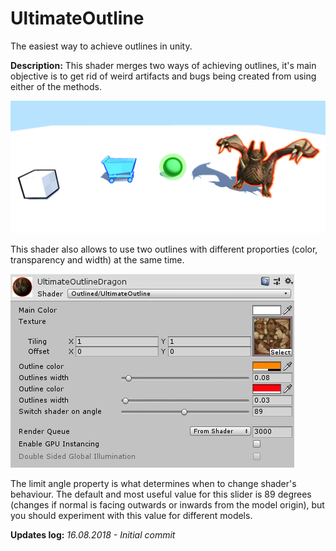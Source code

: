 # UltimateOutline
The easiest way to achieve outlines in unity.

**Description:**
This shader merges two ways of achieving outlines, it's main objective is to get rid of weird artifacts and bugs being created from using either of the methods.

![showcase](/images/overview.jpg?raw=true "Showcase of the shader")

This shader also allows to use two outlines with different proporties (color, transparency and width) at the same time.

![settings](/images/settings.jpg?raw=true "Shader settings")

The limit angle property is what determines when to change shader's behaviour. The default and most useful value for this slider is 89 degrees (changes if normal is facing outwards or inwards from the model origin), but you should experiment with this value for different models.

**Updates log:**
*16.08.2018   - Initial commit*
